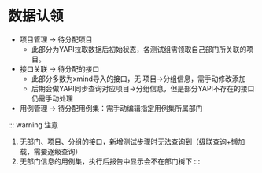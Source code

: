 # 数据认领
- 项目管理 -> 待分配项目
  - 此部分为YAPI拉取数据后初始状态，各测试组需领取自己部门所关联的项目。
- 接口关联 -> 待分配的接口
  - 此部分多数为xmind导入的接口，无 项目->分组信息，需手动修改添加
  - 后期会做YAPI同步查询对应项目->分组信息，但是部分YAPI不存在的接口仍需手动处理
- 用例管理 -> 待分配用例集：需手动编辑指定用例集所属部门

::: warning 注意
1. 无部门、项目、分组的接口，新增测试步骤时无法查询到（级联查询+懒加载，需要逐级查询）
2. 无部门信息的用例集，执行后报告中显示会不在部门树下
:::